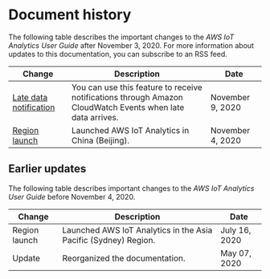 # Document history<a name="doc-history"></a>

The following table describes the important changes to the *AWS IoT Analytics User Guide* after November 3, 2020\. For more information about updates to this documentation, you can subscribe to an RSS feed\.

| Change | Description | Date | 
| --- |--- |--- |
| [Late data notification](https://docs.aws.amazon.com/iotanalytics/latest/userguide/late-data-notification.html) | You can use this feature to receive notifications through Amazon CloudWatch Events when late data arrives\. | November 9, 2020 | 
| [Region launch](https://docs.aws.amazon.com/general/latest/gr/iot-analytics.html) | Launched AWS IoT Analytics in China \(Beijing\)\. | November 4, 2020 | 

## Earlier updates<a name="doc-history-archive"></a>

The following table describes important changes to the *AWS IoT Analytics User Guide* before November 4, 2020\.


| Change | Description | Date | 
| --- | --- | --- | 
| Region launch | Launched AWS IoT Analytics in the Asia Pacific \(Sydney\) Region\. | July 16, 2020 | 
| Update | Reorganized the documentation\. | May 07, 2020 | 